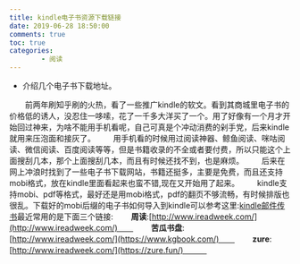```yaml
---
title: kindle电子书资源下载链接
date: 2019-06-28 18:50:00
comments: true
toc: true
categories:
        - 阅读
---
```

  *  介绍几个电子书下载地址。

   <!--more-->
　　前两年刷知乎刷的火热，看了一些推广kindle的软文。看到其商城里电子书的价格低的诱人，没忍住一哆嗦，花了一千多大洋买了一个。用了好像有一个月才开始回过神来，为啥不能用手机看呢，自己可真是个冲动消费的剁手党，后来kindle就用来压泡面和接灰了。
　　用手机看的时候用过阅读神器、鲸鱼阅读、咪咕阅读、微信阅读、百度阅读等等，但是书籍收录的不全或者要付费，所以只能这个上面搜刮几本，那个上面搜刮几本，而且有时候还找不到，也是麻烦。
　　后来在网上冲浪时找到了一些电子书下载网站，书籍还挺多，主要是免费，而且还支持mobi格式，放在kindle里面看起来也蛮不错,现在又开始用了起来。
　　kindle支持mobi、pdf等格式，最好还是用mobi格式，pdf的翻页不够流畅，有时候排版也很乱。下载好的mobi后缀的电子书如何导入到kindle可以参考这里:[kindle邮件传书](https://jingyan.baidu.com/article/4b52d702cf078efc5c774b1d.html)最近常用的是下面三个链接:
　　**周读**:[http://www.ireadweek.com/](http://www.ireadweek.com/)　　
　　**苦瓜书盘**:[http://www.ireadweek.com/](https://www.kgbook.com/)　　
　　**zure**:[http://www.ireadweek.com/](https://zure.fun/)　　　
